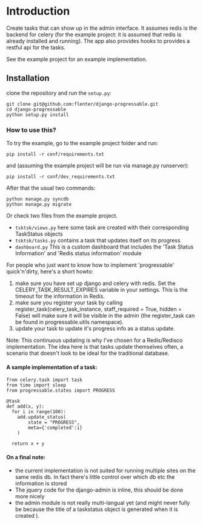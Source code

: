 Introduction
============

Create tasks that can show up in the admin interface. It assumes redis is the 
backend for celery (for the example project: it is assumed that redis is already 
installed and running). The app also provides hooks to provides a restful api 
for the tasks.

See the example project for an example implementation.


Installation
------------

clone the repository and run the ``setup.py``:

    git clone git@github.com:flenter/django-progressable.git
    cd django-progressable
    python setup.py install


### How to use this?

To try the example, go to the example project folder and run:

    pip install -r conf/requirements.txt

and (assuming the example project will be run via manage.py runserver):

    pip install -r conf/dev_requirements.txt

After that the usual two commands:

    python manage.py syncdb
    python manage.py migrate


Or check two files from the example project.

* `tsktsk/views.py` here some task are created with their corresponding TaskStatus objects
* `tsktsk/tasks.py` contains a task that updates itself on its progress
* `dashboard.py` This is a custom dashboard that includes the 'Task Status Information' 
and 'Redis status information' module



For people who just want to know how to implement 'progressable' quick'n'dirty, here's a short howto:

1. make sure you have set up django and celery with redis. Set the CELERY_TASK_RESULT_EXPIRES variable in your settings. This is the timeout for the information in Redis.
2. make sure you register your task by calling register_task(celery_task_instance, staff_required = True, hidden = False) will make sure it will be visible in the admin (the register_task can be found in progressable.utils namespace).
3. update your task to update it's progress info as a status update. 

Note: This continuous updating is why I've chosen for a Redis/Redisco implementation. The idea here is that tasks update themselves often, a scenario that doesn't look to be ideal for the traditional database.


#### A sample implementation of a task:

    from celery.task import task
    from time import sleep
    from progressable.states import PROGRESS

    @task
    def add(x, y):
      for i in range(100):
        add.update_status(
            state = "PROGRESS",
            meta={'completed':i}
        )

      return x + y


#### On a final note:

* the current implementation is not suited for running multiple sites on the same redis db. In fact there's little control over which db etc the information is stored
 * The jquery code for the django-admin is inline, this should be done more 
  nicely
* the admin module is not really multi-langual yet (and might never fully be because the title of a taskstatus object is generated when it is created ).


